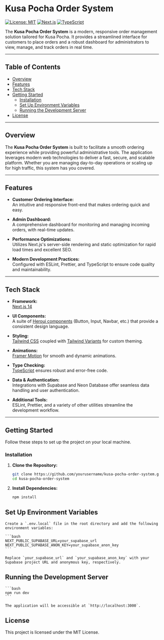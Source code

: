 # Kusa Pocha Order System

[![License: MIT](https://img.shields.io/badge/License-MIT-yellow.svg)](LICENSE)
[![Next.js](https://img.shields.io/badge/Next.js-v14-blue?logo=next.js)](https://nextjs.org/)
[![TypeScript](https://img.shields.io/badge/TypeScript-5-blue.svg)](https://www.typescriptlang.org/)

The **Kusa Pocha Order System** is a modern, responsive order management solution tailored for Kusa Pocha. It provides a streamlined interface for customers to place orders and a robust dashboard for administrators to view, manage, and track orders in real time.

---

## Table of Contents

- [Overview](#overview)
- [Features](#features)
- [Tech Stack](#tech-stack)
- [Getting Started](#getting-started)
    - [Installation](#installation)
    - [Set Up Environment Variables](#set-up-environment-variables)
    - [Running the Development Server](#running-the-development-server)
- [License](#license)

---

## Overview

The **Kusa Pocha Order System** is built to facilitate a smooth ordering experience while providing powerful administrative tools. The application leverages modern web technologies to deliver a fast, secure, and scalable platform. Whether you are managing day-to-day operations or scaling up for high traffic, this system has you covered.

---

## Features

- **Customer Ordering Interface:**  
  An intuitive and responsive front-end that makes ordering quick and easy.

- **Admin Dashboard:**  
  A comprehensive dashboard for monitoring and managing incoming orders, with real-time updates.

- **Performance Optimizations:**  
  Utilizes Next.js's server-side rendering and static optimization for rapid load times and excellent SEO.

- **Modern Development Practices:**  
  Configured with ESLint, Prettier, and TypeScript to ensure code quality and maintainability.

---

## Tech Stack

- **Framework:**  
  [Next.js 14](https://nextjs.org/)

- **UI Components:**  
  A suite of [Heroui components](https://github.com/heroui) (Button, Input, Navbar, etc.) that provide a consistent design language.

- **Styling:**  
  [Tailwind CSS](https://tailwindcss.com/) coupled with [Tailwind Variants](https://github.com/your/tailwind-variants) for custom theming.

- **Animations:**  
  [Framer Motion](https://www.framer.com/motion/) for smooth and dynamic animations.

- **Type Checking:**  
  [TypeScript](https://www.typescriptlang.org/) ensures robust and error-free code.

- **Data & Authentication:**  
  Integrations with Supabase and Neon Database offer seamless data handling and user authentication.

- **Additional Tools:**  
  ESLint, Prettier, and a variety of other utilities streamline the development workflow.

---

## Getting Started

Follow these steps to set up the project on your local machine.

### Installation

1. **Clone the Repository:**

    ```bash
    git clone https://github.com/yourusername/kusa-pocha-order-system.git
    cd kusa-pocha-order-system

    ```

2. **Install Dependencies:**

    ```bash
    npm install
    ```

## Set Up Environment Variables

    Create a `.env.local` file in the root directory and add the following environment variables:

    ```bash
    NEXT_PUBLIC_SUPABASE_URL=your_supabase_url
    NEXT_PUBLIC_SUPABASE_ANON_KEY=your_supabase_anon_key
    ```

    Replace `your_supabase_url` and `your_supabase_anon_key` with your Supabase project URL and anonymous key, respectively.

## Running the Development Server

    ```bash
    npm run dev
    ```

    The application will be accessible at `http://localhost:3000`.

## License

This project is licensed under the MIT License.
